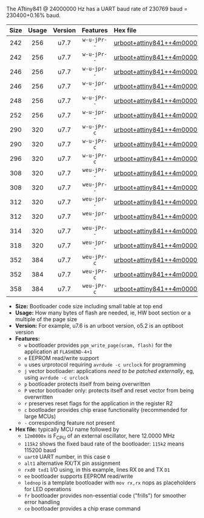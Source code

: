 The ATtiny841 @ 24000000 Hz has a UART baud rate of 230769 baud = 230400+0.16% baud.

|Size|Usage|Version|Features|Hex file|
|:-:|:-:|:-:|:-:|:--|
|242|256|u7.7|`w-u-jPr--`|[urboot+attiny841++4m0000x+++38k4_uart0_rxa2_txa1_lednop.hex](https://raw.githubusercontent.com/stefanrueger/urboot.hex/main/mcus/attiny841/external_oscillator/fcpu++4m0000_Hz/br+++38k4_bps/urboot+attiny841++4m0000x+++38k4_uart0_rxa2_txa1_lednop.hex)|
|242|256|u7.7|`w-u-jPr--`|[urboot+attiny841++4m0000x+++38k4_uart1_rxa4_txa5_lednop.hex](https://raw.githubusercontent.com/stefanrueger/urboot.hex/main/mcus/attiny841/external_oscillator/fcpu++4m0000_Hz/br+++38k4_bps/urboot+attiny841++4m0000x+++38k4_uart1_rxa4_txa5_lednop.hex)|
|246|256|u7.7|`w-u-jpr--`|[urboot+attiny841++4m0000x+++38k4_uart0_rxa2_txa1_lednop_fr.hex](https://raw.githubusercontent.com/stefanrueger/urboot.hex/main/mcus/attiny841/external_oscillator/fcpu++4m0000_Hz/br+++38k4_bps/urboot+attiny841++4m0000x+++38k4_uart0_rxa2_txa1_lednop_fr.hex)|
|246|256|u7.7|`w-u-jpr--`|[urboot+attiny841++4m0000x+++38k4_uart1_rxa4_txa5_lednop_fr.hex](https://raw.githubusercontent.com/stefanrueger/urboot.hex/main/mcus/attiny841/external_oscillator/fcpu++4m0000_Hz/br+++38k4_bps/urboot+attiny841++4m0000x+++38k4_uart1_rxa4_txa5_lednop_fr.hex)|
|248|256|u7.7|`w-u-jPr--`|[urboot+attiny841++4m0000x+++38k4_uart0_alt1_rxb2_txa7_lednop.hex](https://raw.githubusercontent.com/stefanrueger/urboot.hex/main/mcus/attiny841/external_oscillator/fcpu++4m0000_Hz/br+++38k4_bps/urboot+attiny841++4m0000x+++38k4_uart0_alt1_rxb2_txa7_lednop.hex)|
|252|256|u7.7|`w-u-jpr--`|[urboot+attiny841++4m0000x+++38k4_uart0_alt1_rxb2_txa7_lednop_fr.hex](https://raw.githubusercontent.com/stefanrueger/urboot.hex/main/mcus/attiny841/external_oscillator/fcpu++4m0000_Hz/br+++38k4_bps/urboot+attiny841++4m0000x+++38k4_uart0_alt1_rxb2_txa7_lednop_fr.hex)|
|290|320|u7.7|`w-u-jPr-c`|[urboot+attiny841++4m0000x+++38k4_uart0_rxa2_txa1_lednop_fr_ce.hex](https://raw.githubusercontent.com/stefanrueger/urboot.hex/main/mcus/attiny841/external_oscillator/fcpu++4m0000_Hz/br+++38k4_bps/urboot+attiny841++4m0000x+++38k4_uart0_rxa2_txa1_lednop_fr_ce.hex)|
|290|320|u7.7|`w-u-jPr-c`|[urboot+attiny841++4m0000x+++38k4_uart1_rxa4_txa5_lednop_fr_ce.hex](https://raw.githubusercontent.com/stefanrueger/urboot.hex/main/mcus/attiny841/external_oscillator/fcpu++4m0000_Hz/br+++38k4_bps/urboot+attiny841++4m0000x+++38k4_uart1_rxa4_txa5_lednop_fr_ce.hex)|
|296|320|u7.7|`w-u-jPr-c`|[urboot+attiny841++4m0000x+++38k4_uart0_alt1_rxb2_txa7_lednop_fr_ce.hex](https://raw.githubusercontent.com/stefanrueger/urboot.hex/main/mcus/attiny841/external_oscillator/fcpu++4m0000_Hz/br+++38k4_bps/urboot+attiny841++4m0000x+++38k4_uart0_alt1_rxb2_txa7_lednop_fr_ce.hex)|
|308|320|u7.7|`weu-jPr--`|[urboot+attiny841++4m0000x+++38k4_uart0_rxa2_txa1_ee_lednop.hex](https://raw.githubusercontent.com/stefanrueger/urboot.hex/main/mcus/attiny841/external_oscillator/fcpu++4m0000_Hz/br+++38k4_bps/urboot+attiny841++4m0000x+++38k4_uart0_rxa2_txa1_ee_lednop.hex)|
|308|320|u7.7|`weu-jPr--`|[urboot+attiny841++4m0000x+++38k4_uart1_rxa4_txa5_ee_lednop.hex](https://raw.githubusercontent.com/stefanrueger/urboot.hex/main/mcus/attiny841/external_oscillator/fcpu++4m0000_Hz/br+++38k4_bps/urboot+attiny841++4m0000x+++38k4_uart1_rxa4_txa5_ee_lednop.hex)|
|312|320|u7.7|`weu-jpr--`|[urboot+attiny841++4m0000x+++38k4_uart0_rxa2_txa1_ee_lednop_fr.hex](https://raw.githubusercontent.com/stefanrueger/urboot.hex/main/mcus/attiny841/external_oscillator/fcpu++4m0000_Hz/br+++38k4_bps/urboot+attiny841++4m0000x+++38k4_uart0_rxa2_txa1_ee_lednop_fr.hex)|
|312|320|u7.7|`weu-jpr--`|[urboot+attiny841++4m0000x+++38k4_uart1_rxa4_txa5_ee_lednop_fr.hex](https://raw.githubusercontent.com/stefanrueger/urboot.hex/main/mcus/attiny841/external_oscillator/fcpu++4m0000_Hz/br+++38k4_bps/urboot+attiny841++4m0000x+++38k4_uart1_rxa4_txa5_ee_lednop_fr.hex)|
|314|320|u7.7|`weu-jPr--`|[urboot+attiny841++4m0000x+++38k4_uart0_alt1_rxb2_txa7_ee_lednop.hex](https://raw.githubusercontent.com/stefanrueger/urboot.hex/main/mcus/attiny841/external_oscillator/fcpu++4m0000_Hz/br+++38k4_bps/urboot+attiny841++4m0000x+++38k4_uart0_alt1_rxb2_txa7_ee_lednop.hex)|
|318|320|u7.7|`weu-jpr--`|[urboot+attiny841++4m0000x+++38k4_uart0_alt1_rxb2_txa7_ee_lednop_fr.hex](https://raw.githubusercontent.com/stefanrueger/urboot.hex/main/mcus/attiny841/external_oscillator/fcpu++4m0000_Hz/br+++38k4_bps/urboot+attiny841++4m0000x+++38k4_uart0_alt1_rxb2_txa7_ee_lednop_fr.hex)|
|352|384|u7.7|`weu-jPr-c`|[urboot+attiny841++4m0000x+++38k4_uart0_rxa2_txa1_ee_lednop_fr_ce.hex](https://raw.githubusercontent.com/stefanrueger/urboot.hex/main/mcus/attiny841/external_oscillator/fcpu++4m0000_Hz/br+++38k4_bps/urboot+attiny841++4m0000x+++38k4_uart0_rxa2_txa1_ee_lednop_fr_ce.hex)|
|352|384|u7.7|`weu-jPr-c`|[urboot+attiny841++4m0000x+++38k4_uart1_rxa4_txa5_ee_lednop_fr_ce.hex](https://raw.githubusercontent.com/stefanrueger/urboot.hex/main/mcus/attiny841/external_oscillator/fcpu++4m0000_Hz/br+++38k4_bps/urboot+attiny841++4m0000x+++38k4_uart1_rxa4_txa5_ee_lednop_fr_ce.hex)|
|358|384|u7.7|`weu-jPr-c`|[urboot+attiny841++4m0000x+++38k4_uart0_alt1_rxb2_txa7_ee_lednop_fr_ce.hex](https://raw.githubusercontent.com/stefanrueger/urboot.hex/main/mcus/attiny841/external_oscillator/fcpu++4m0000_Hz/br+++38k4_bps/urboot+attiny841++4m0000x+++38k4_uart0_alt1_rxb2_txa7_ee_lednop_fr_ce.hex)|

- **Size:** Bootloader code size including small table at top end
- **Usage:** How many bytes of flash are needed, ie, HW boot section or a multiple of the page size
- **Version:** For example, u7.6 is an urboot version, o5.2 is an optiboot version
- **Features:**
  + `w` bootloader provides `pgm_write_page(sram, flash)` for the application at `FLASHEND-4+1`
  + `e` EEPROM read/write support
  + `u` uses urprotocol requiring `avrdude -c urclock` for programming
  + `j` vector bootloader: applications *need to be patched externally*, eg, using `avrdude -c urclock`
  + `p` bootloader protects itself from being overwritten
  + `P` vector bootloader only: protects itself and reset vector from being overwritten
  + `r` preserves reset flags for the application in the register R2
  + `c` bootloader provides chip erase functionality (recommended for large MCUs)
  + `-` corresponding feature not present
- **Hex file:** typically MCU name followed by
  + `12m0000x` is F<sub>CPU</sub> of an external oscillator, here 12.0000 MHz
  + `115k2` shows the fixed baud rate of the bootloader: `115k2` means 115200 baud
  + `uart0` UART number, in this case `0`
  + `alt1` alternative RX/TX pin assignment
  + `rxd0 txd1` I/O using, in this example, lines RX `D0` and TX `D1`
  + `ee` bootloader supports EEPROM read/write
  + `lednop` is a template bootloader with `mov rx,rx` nops as placeholders for LED operations
  + `fr` bootloader provides non-essential code ("frills") for smoother error handling
  + `ce` bootloader provides a chip erase command
